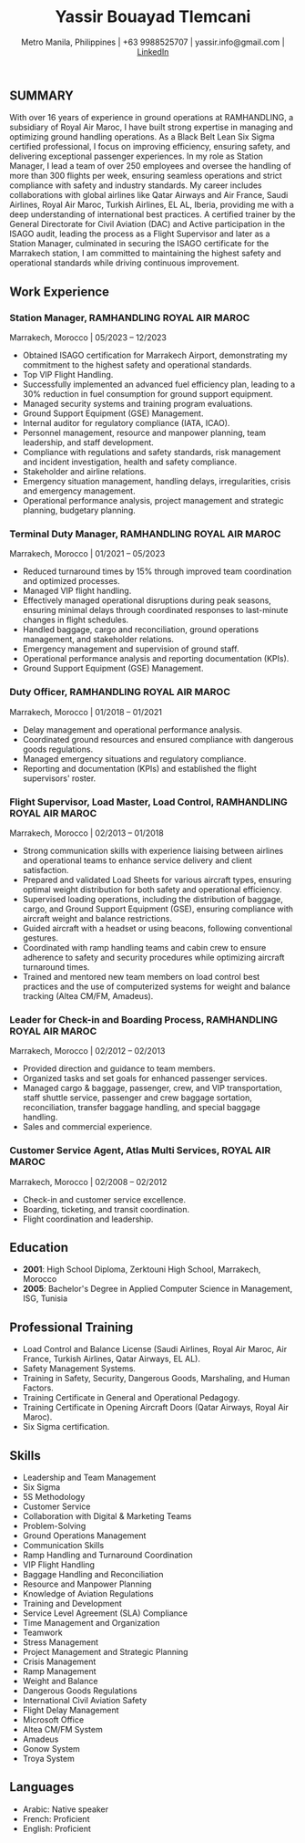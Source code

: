 <!DOCTYPE html>
<html lang="en">
<head>
  <meta charset="UTF-8">
  <meta name="viewport" content="width=device-width, initial-scale=1.0">
  <meta name="description" content="Yassir Bouayad Tlemcani - CV">
  <title>Yassir Bouayad Tlemcani - CV</title>
</head>
<body>
  <header>
    <h1>Yassir Bouayad Tlemcani</h1>
    <p>Metro Manila, Philippines | +63 9988525707 | yassir.info@gmail.com | <a href="https://www.linkedin.com/in/yassir-bouayad-tlemcani-15bb782a1" target="_blank">LinkedIn</a></p>
  </header>
  <main>
    <section id="summary">
      <h2>SUMMARY</h2>
      <p>With over 16 years of experience in ground operations at RAMHANDLING, a subsidiary of Royal Air Maroc, I have built strong expertise in managing and optimizing ground handling operations. As a Black Belt Lean Six Sigma certified professional, I focus on improving efficiency, ensuring safety, and delivering exceptional passenger experiences. In my role as Station Manager, I lead a team of over 250 employees and oversee the handling of more than 300 flights per week, ensuring seamless operations and strict compliance with safety and industry standards. My career includes collaborations with global airlines like Qatar Airways and Air France, Saudi Airlines, Royal Air Maroc, Turkish Airlines, EL AL, Iberia, providing me with a deep understanding of international best practices. A certified trainer by the General Directorate for Civil Aviation (DAC) and Active participation in the ISAGO audit, leading the process as a Flight Supervisor and later as a Station Manager, culminated in securing the ISAGO certificate for the Marrakech station, I am committed to maintaining the highest safety and operational standards while driving continuous improvement.</p>
    </section>
    <section id="work-experience">
      <h2>Work Experience</h2>
      <article>
        <h3>Station Manager, RAMHANDLING ROYAL AIR MAROC</h3>
        <p>Marrakech, Morocco | 05/2023 – 12/2023</p>
        <ul>
          <li>Obtained ISAGO certification for Marrakech Airport, demonstrating my commitment to the highest safety and operational standards.</li>
          <li>Top VIP Flight Handling.</li>
          <li>Successfully implemented an advanced fuel efficiency plan, leading to a 30% reduction in fuel consumption for ground support equipment.</li>
          <li>Managed security systems and training program evaluations.</li>
          <li>Ground Support Equipment (GSE) Management.</li>
          <li>Internal auditor for regulatory compliance (IATA, ICAO).</li>
          <li>Personnel management, resource and manpower planning, team leadership, and staff development.</li>
          <li>Compliance with regulations and safety standards, risk management and incident investigation, health and safety compliance.</li>
          <li>Stakeholder and airline relations.</li>
          <li>Emergency situation management, handling delays, irregularities, crisis and emergency management.</li>
          <li>Operational performance analysis, project management and strategic planning, budgetary planning.</li>
        </ul>
      </article>
      <article>
        <h3>Terminal Duty Manager, RAMHANDLING ROYAL AIR MAROC</h3>
        <p>Marrakech, Morocco | 01/2021 – 05/2023</p>
        <ul>
          <li>Reduced turnaround times by 15% through improved team coordination and optimized processes.</li>
          <li>Managed VIP flight handling.</li>
          <li>Effectively managed operational disruptions during peak seasons, ensuring minimal delays through coordinated responses to last-minute changes in flight schedules.</li>
          <li>Handled baggage, cargo and reconciliation, ground operations management, and stakeholder relations.</li>
          <li>Emergency management and supervision of ground staff.</li>
          <li>Operational performance analysis and reporting documentation (KPIs).</li>
          <li>Ground Support Equipment (GSE) Management.</li>
        </ul>
      </article>
      <article>
        <h3>Duty Officer, RAMHANDLING ROYAL AIR MAROC</h3>
        <p>Marrakech, Morocco | 01/2018 – 01/2021</p>
        <ul>
          <li>Delay management and operational performance analysis.</li>
          <li>Coordinated ground resources and ensured compliance with dangerous goods regulations.</li>
          <li>Managed emergency situations and regulatory compliance.</li>
          <li>Reporting and documentation (KPIs) and established the flight supervisors' roster.</li>
        </ul>
      </article>
      <article>
        <h3>Flight Supervisor, Load Master, Load Control, RAMHANDLING ROYAL AIR MAROC</h3>
        <p>Marrakech, Morocco | 02/2013 – 01/2018</p>
        <ul>
          <li>Strong communication skills with experience liaising between airlines and operational teams to enhance service delivery and client satisfaction.</li>
          <li>Prepared and validated Load Sheets for various aircraft types, ensuring optimal weight distribution for both safety and operational efficiency.</li>
          <li>Supervised loading operations, including the distribution of baggage, cargo, and Ground Support Equipment (GSE), ensuring compliance with aircraft weight and balance restrictions.</li>
          <li>Guided aircraft with a headset or using beacons, following conventional gestures.</li>
          <li>Coordinated with ramp handling teams and cabin crew to ensure adherence to safety and security procedures while optimizing aircraft turnaround times.</li>
          <li>Trained and mentored new team members on load control best practices and the use of computerized systems for weight and balance tracking (Altea CM/FM, Amadeus).</li>
        </ul>
      </article>
      <article>
        <h3>Leader for Check-in and Boarding Process, RAMHANDLING ROYAL AIR MAROC</h3>
        <p>Marrakech, Morocco | 02/2012 – 02/2013</p>
        <ul>
          <li>Provided direction and guidance to team members.</li>
          <li>Organized tasks and set goals for enhanced passenger services.</li>
          <li>Managed cargo & baggage, passenger, crew, and VIP transportation, staff shuttle service, passenger and crew baggage sortation, reconciliation, transfer baggage handling, and special baggage handling.</li>
          <li>Sales and commercial experience.</li>
        </ul>
      </article>
      <article>
        <h3>Customer Service Agent, Atlas Multi Services, ROYAL AIR MAROC</h3>
        <p>Marrakech, Morocco | 02/2008 – 02/2012</p>
        <ul>
          <li>Check-in and customer service excellence.</li>
          <li>Boarding, ticketing, and transit coordination.</li>
          <li>Flight coordination and leadership.</li>
        </ul>
      </article>
    </section>
    <section id="education">
      <h2>Education</h2>
      <ul>
        <li><strong>2001</strong>: High School Diploma, Zerktouni High School, Marrakech, Morocco</li>
        <li><strong>2005</strong>: Bachelor's Degree in Applied Computer Science in Management, ISG, Tunisia</li>
      </ul>
    </section>
    <section id="training">
      <h2>Professional Training</h2>
      <ul>
        <li>Load Control and Balance License (Saudi Airlines, Royal Air Maroc, Air France, Turkish Airlines, Qatar Airways, EL AL).</li>
        <li>Safety Management Systems.</li>
        <li>Training in Safety, Security, Dangerous Goods, Marshaling, and Human Factors.</li>
        <li>Training Certificate in General and Operational Pedagogy.</li>
        <li>Training Certificate in Opening Aircraft Doors (Qatar Airways, Royal Air Maroc).</li>
        <li>Six Sigma certification.</li>
      </ul>
    </section>
    <section id="skills">
      <h2>Skills</h2>
      <ul>
        <li>Leadership and Team Management</li>
        <li>Six Sigma</li>
        <li>5S Methodology</li>
        <li>Customer Service</li>
        <li>Collaboration with Digital & Marketing Teams</li>
        <li>Problem-Solving</li>
        <li>Ground Operations Management</li>
        <li>Communication Skills</li>
        <li>Ramp Handling and Turnaround Coordination</li>
        <li>VIP Flight Handling</li>
        <li>Baggage Handling and Reconciliation</li>
        <li>Resource and Manpower Planning</li>
        <li>Knowledge of Aviation Regulations</li>
        <li>Training and Development</li>
        <li>Service Level Agreement (SLA) Compliance</li>
        <li>Time Management and Organization</li>
        <li>Teamwork</li>
        <li>Stress Management</li>
        <li>Project Management and Strategic Planning</li>
        <li>Crisis Management</li>
        <li>Ramp Management</li>
        <li>Weight and Balance</li>
        <li>Dangerous Goods Regulations</li>
        <li>International Civil Aviation Safety</li>
        <li>Flight Delay Management</li>
        <li>Microsoft Office</li>
        <li>Altea CM/FM System</li>
        <li>Amadeus</li>
        <li>Gonow System</li>
        <li>Troya System</li>
      </ul>
    </section>
    <section id="languages">
      <h2>Languages</h2>
      <ul>
        <li>Arabic: Native speaker</li>
        <li>French: Proficient</li>
        <li>English: Proficient</li>
      </ul>
    </section>
  </main>
</body>
</html>

